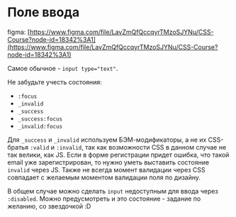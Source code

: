 # Поле ввода

figma: [https://www.figma.com/file/LavZmQfQccqyrTMzoSJYNu/CSS-Course?node-id=18342%3A1](https://www.figma.com/file/LavZmQfQccqyrTMzoSJYNu/CSS-Course?node-id=18342%3A1)

Самое обычное - `input type="text"`.

Не забудьте учесть состояния:

-   `:focus`
-   `_invalid`
-   `_success`
-   `_success:focus`
-   `_invalid:focus`

Для `_success` и `_invalid` используем БЭМ-модификаторы, а не их CSS-братья `:valid` и `:invalid`, так как возможности CSS в данном случае не так велики, как JS. Если в форме регистрации придет ошибка, что такой email уже зарегистрирован, то нужно уметь выставить состояние `invalid` через JS. Также не всегда момент валидации через CSS совпадает с желаемым моментом валидации поля по дизайну.

В общем случае можно сделать `input` недоступным для ввода через `:disabled`.
Можно предусмотреть и это состояние - задание по желанию, со звездочкой :D
